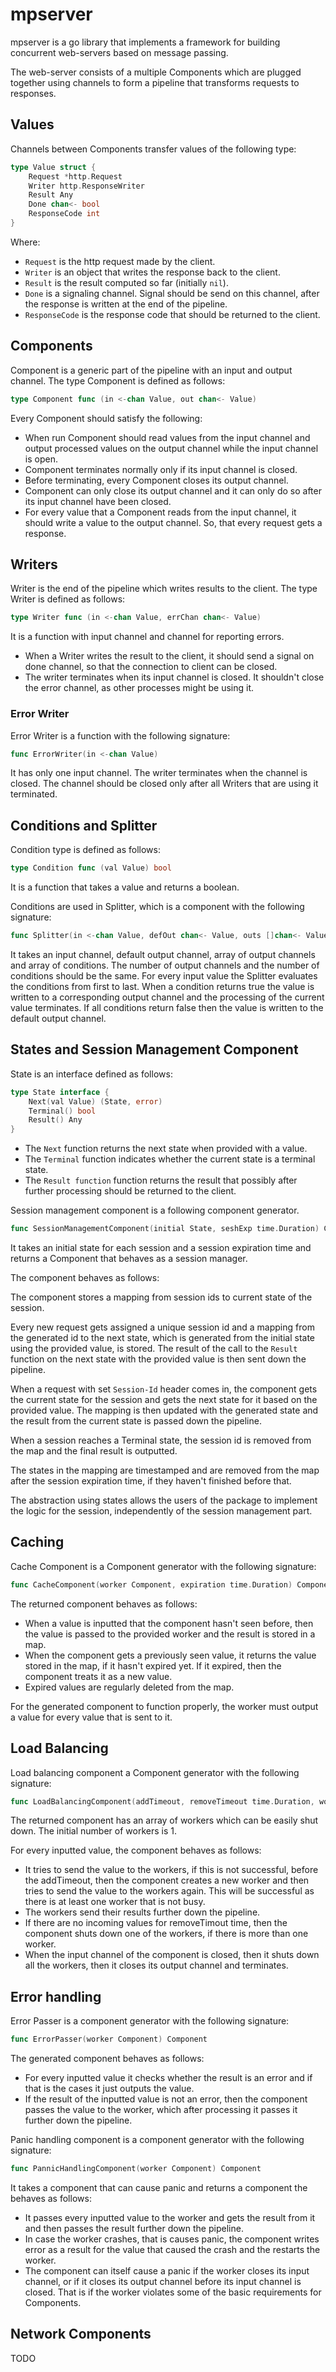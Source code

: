 # mpserver

mpserver is a go library that implements a framework for building 
concurrent web-servers based on message passing.

The web-server consists of a multiple Components which are plugged 
together using channels to form a pipeline that transforms requests 
to responses.

## Values

Channels between Components transfer values of the following type:

```go
type Value struct {
    Request *http.Request
    Writer http.ResponseWriter
    Result Any
    Done chan<- bool
    ResponseCode int
}
```
Where:
* `Request` is the http request made by the client.
* `Writer` is an object that writes the response back to the client.
* `Result` is the result computed so far (initially `nil`).
* `Done` is a signaling channel. Signal should be send on this channel,
after the response is written at the end of the pipeline.
* `ResponseCode` is the response code that should be returned to the client.

## Components

Component is a generic part of the pipeline with an input and output channel.
The type Component is defined as follows:

```go
type Component func (in <-chan Value, out chan<- Value)
```
Every Component should satisfy the following:
* When run Component should read values from the input channel
and output processed values on the output channel while the input 
channel is open.
* Component terminates normally only if its input channel is closed.
* Before terminating, every Component closes its output channel.
* Component can only close its output channel and it can only do so
after its input channel have been closed.
* For every value that a Component reads from the input channel, 
it should write a value to the output channel. So, that every request 
gets a response.

## Writers

Writer is the end of the pipeline which writes results to the client.
The type Writer is defined as follows:

```go
type Writer func (in <-chan Value, errChan chan<- Value)
```
It is a function with input channel and channel for reporting errors.
* When a Writer writes the result to the client, it should send a signal
on done channel, so that the connection to client can be closed.
* The writer terminates when its input channel is closed. It shouldn't
close the error channel, as other processes might be using it.

### Error Writer

Error Writer is a function with the following signature:
```go
func ErrorWriter(in <-chan Value)
```
It has only one input channel. The writer terminates when the channel
is closed. The channel should be closed only after all Writers that 
are using it terminated.

## Conditions and Splitter

Condition type is defined as follows:

```go
type Condition func (val Value) bool
```
It is a function that takes a value and returns a boolean.

Conditions are used in Splitter, which is a component with the 
following signature:
```go
func Splitter(in <-chan Value, defOut chan<- Value, outs []chan<- Value, conds []Condition)
```
It takes an input channel, default output channel, array of output channels and array of conditions.
The number of output channels and the number of conditions should be the same.
For every input value the Splitter evaluates the conditions from first to last.
When a condition returns true the value is written to a corresponding output channel 
and the processing of the current value terminates. If all conditions return false
then the value is written to the default output channel.

## States and Session Management Component

State is an interface defined as follows:
```go
type State interface {
    Next(val Value) (State, error)
    Terminal() bool
    Result() Any
}
```
* The `Next` function returns the next state when provided with a value.
* The `Terminal` function indicates whether the current state is a terminal state.
* The `Result function` function returns the result that possibly after further 
processing should be returned to the client.

Session management component is a following component generator.
```go
func SessionManagementComponent(initial State, seshExp time.Duration) Component
```
It takes an initial state for each session and a session expiration time and 
returns a Component that behaves as a session manager. 

The component behaves as follows:

The component stores a mapping from session ids to current state of the session.

Every new request gets assigned a unique session id and a mapping from the generated 
id to the next state, which is generated from the initial state using the provided value,
is stored. The result of the call to the `Result` function on the next state with the provided 
value is then sent down the pipeline.

When a request with set `Session-Id` header comes in, the component gets the current 
state for the session and gets the next state for it based on the provided value.
The mapping is then updated with the generated state and the result from the current state
is passed down the pipeline.

When a session reaches a Terminal state, the session id is removed from the map
and the final result is outputted.

The states in the mapping are timestamped and are removed from the map after
the session expiration time, if they haven't finished before that.

The abstraction using states allows the users of the package to implement the
logic for the session, independently of the session management part.

## Caching

Cache Component is a Component generator with the following signature:
```go
func CacheComponent(worker Component, expiration time.Duration) Component
```
The returned component behaves as follows:
* When a value is inputted that the component hasn't seen before, then
the value is passed to the provided worker and the result is stored in
a map.
* When the component gets a previously seen value, it returns the value
stored in the map, if it hasn't expired yet. If it expired, then the component
treats it as a new value.
* Expired values are regularly deleted from the map.

For the generated component to function properly, the worker must output
a value for every value that is sent to it.

## Load Balancing

Load balancing component a Component generator with the following signature:
```go
func LoadBalancingComponent(addTimeout, removeTimeout time.Duration, worker Component) Component
```
The returned component has an array of workers which can be easily shut down.
The initial number of workers is 1. 

For every inputted value, the component behaves as follows:
* It tries to send the value to the workers, if this is not successful, 
before the addTimeout, then the component creates a new worker and then
tries to send the value to the workers again. This will be successful as
there is at least one worker that is not busy. 
* The workers send their results further down the pipeline.
* If there are no incoming values for removeTimout time, then the component
shuts down one of the workers, if there is more than one worker.
* When the input channel of the component is closed, then it shuts down all
the workers, then it closes its output channel and terminates.

## Error handling

Error Passer is a component generator with the following signature:
```go
func ErrorPasser(worker Component) Component
```
The generated component behaves as follows:
* For every inputted value it checks whether the result is an error
and if that is the cases it just outputs the value.
* If the result of the inputted value is not an error, then the component
passes the value to the worker, which after processing it passes 
it further down the pipeline.

Panic handling component is a component generator with the following signature:
```go
func PannicHandlingComponent(worker Component) Component
```
It takes a component that can cause panic and returns a component the behaves as follows:
* It passes every inputted value to the worker and gets the result from it and then passes
the result further down the pipeline.
* In case the worker crashes, that is causes panic, the component writes error as a result 
for the value that caused the crash and the restarts the worker.
* The component can itself cause a panic if the worker closes its input channel, or if 
it closes its output channel before its input channel is closed. That is if the worker
violates some of the basic requirements for Components.

## Network Components

TODO


